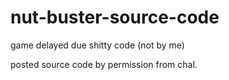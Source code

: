 # nut-buster-source-code
game delayed due shitty code (not by me)

posted source code by permission from chal.

